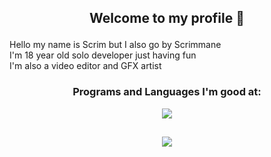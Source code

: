 ## <p align="center"> Welcome to my profile 👋 </p>

Hello my name is Scrim but I also go by Scrimmane <br>
I'm 18 year old solo developer just having fun <br>
I'm also a video editor and GFX artist

### <p align="center"> Programs and Languages I'm good at: </p>

<p align="center">
  <a href="https://skillicons.dev">
    <img src="https://skillicons.dev/icons?i=ae,blender,cs,dotnet,unity,ps" />
  </a>
</p>

## <p align="center"> ![](https://komarev.com/ghpvc/?username=scrim-dev&style=for-the-badge&color=dc143c) </p>
